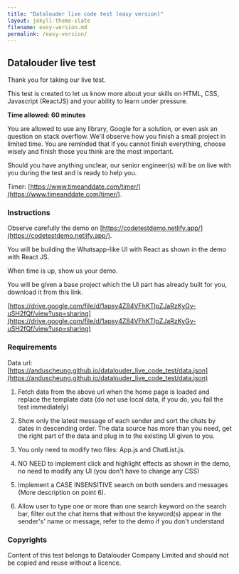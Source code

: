 ```yaml
---
title: "Datalouder live code test (easy version)"
layout: jekyll-theme-slate
filename: easy-version.md
permalink: /easy-version/
---
```


## Datalouder live test

Thank you for taking our live test.

This test is created to let us know more about your skills on HTML, CSS, Javascript (ReactJS) and your ability to learn under pressure.

**Time allowed: 60 minutes**

You are allowed to use any library, Google for a solution, or even ask an question on stack overflow. We'll observe how you finish a small project in limited time. You are reminded that if you cannot finish everything, choose wisely and finish those you think are the most important.

Should you have anything unclear, our senior engineer(s) will be on live with you during the test and is ready to help you.

Timer: [https://www.timeanddate.com/timer/](https://www.timeanddate.com/timer/).

### Instructions

Observe carefully the demo on [https://codetestdemo.netlify.app/](https://codetestdemo.netlify.app/).

You will be building the Whatsapp-like UI with React as shown in the demo with React JS.

When time is up, show us your demo.

You will be given a base project which the UI part has already built for you, download it from this link.

[https://drive.google.com/file/d/1apsy4Z84VFhKTlpZJaRzKyGy-uSH2fQf/view?usp=sharing](https://drive.google.com/file/d/1apsy4Z84VFhKTlpZJaRzKyGy-uSH2fQf/view?usp=sharing)

### Requirements

Data url: [https://anduscheung.github.io/datalouder_live_code_test/data.json](https://anduscheung.github.io/datalouder_live_code_test/data.json)

1. Fetch data from the above url when the home page is loaded and replace the template data (do not use local data, if you do, you fail the test immediately)

2. Show only the latest message of each sender and sort the chats by dates in descending order. The data source has more than you need, get the right part of the data and plug in to the existing UI given to you.

3. You only need to modify two files: App.js and ChatList.js.

4. NO NEED to implement click and highlight effects as shown in the demo, no need to modify any UI (you don't have to change any CSS)

5. Implement a CASE INSENSITIVE search on both senders and messages (More description on point 6).

6. Allow user to type one or more than one search keyword on the search bar, filter out the chat items that without the keyword(s) appear in the sender's' name or message, refer to the demo if you don't understand

### Copyrights

Content of this test belongs to Datalouder Company Limited and should not be copied and reuse without a licence.
